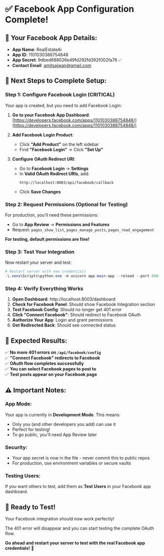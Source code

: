 # ✅ Facebook App Configuration Complete!

## 🎯 **Your Facebook App Details:**
- **App Name**: RealEstateAi
- **App ID**: 1101030388754848
- **App Secret**: 9dbed688026e49fd292fd392f002fa76 ✅
- **Contact Email**: amitsajwan@gmail.com

## 🔧 **Next Steps to Complete Setup:**

### **Step 1: Configure Facebook Login (CRITICAL)**

Your app is created, but you need to add Facebook Login:

1. **Go to your Facebook App Dashboard**: [https://developers.facebook.com/apps/1101030388754848/](https://developers.facebook.com/apps/1101030388754848/)

2. **Add Facebook Login Product**:
   - Click **"Add Product"** on the left sidebar
   - Find **"Facebook Login"** → Click **"Set Up"**

3. **Configure OAuth Redirect URI**:
   - Go to **Facebook Login** → **Settings**
   - In **Valid OAuth Redirect URIs**, add:
     ```
     http://localhost:8003/api/facebook/callback
     ```
   - Click **Save Changes**

### **Step 2: Request Permissions (Optional for Testing)**

For production, you'll need these permissions:
- Go to **App Review** → **Permissions and Features**
- Request: `pages_show_list`, `pages_manage_posts`, `pages_read_engagement`

**For testing, default permissions are fine!**

### **Step 3: Test Your Integration**

Now restart your server and test:

```powershell
# Restart server with new credentials
.\.venv\Scripts\python.exe -m uvicorn app.main:app --reload --port 8003
```

### **Step 4: Verify Everything Works**

1. **Open Dashboard**: http://localhost:8003/dashboard
2. **Check for Facebook Panel**: Should show Facebook Integration section
3. **Test Facebook Config**: Should no longer get 401 error
4. **Click "Connect Facebook"**: Should redirect to Facebook OAuth
5. **Authorize Your App**: Login and grant permissions
6. **Get Redirected Back**: Should see connected status

## 🎉 **Expected Results:**

✅ **No more 401 errors on `/api/facebook/config`**  
✅ **"Connect Facebook" redirects to Facebook**  
✅ **OAuth flow completes successfully**  
✅ **You can select Facebook pages to post to**  
✅ **Test posts appear on your Facebook page**  

## ⚠️ **Important Notes:**

### **App Mode**: 
Your app is currently in **Development Mode**. This means:
- Only you (and other developers you add) can use it
- Perfect for testing!
- To go public, you'll need App Review later

### **Security**:
- Your app secret is now in the file - never commit this to public repos
- For production, use environment variables or secure vaults

### **Testing Users**:
If you want others to test, add them as **Test Users** in your Facebook app dashboard.

## 🚀 **Ready to Test!**

Your Facebook integration should now work perfectly! 

The 401 error will disappear and you can start testing the complete OAuth flow.

**Go ahead and restart your server to test with the real Facebook app credentials!** 🎊
